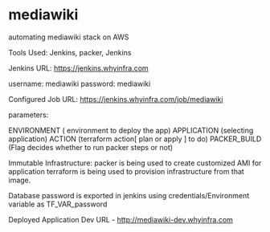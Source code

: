 # mediawiki

automating mediawiki stack on AWS

Tools Used: Jenkins, packer, Jenkins

Jenkins URL: https://jenkins.whyinfra.com

username: mediawiki
password: mediawiki

Configured Job URL: https://jenkins.whyinfra.com/job/mediawiki

parameters:

ENVIRONMENT ( environment to deploy the app)
APPLICATION (selecting application)
ACTION (terraform action[ plan or apply ] to do)
PACKER_BUILD (Flag decides whether to run packer steps or not)

Immutable Infrastructure:
packer is being used to create customized AMI for application
terraform is being used to provision infrastructure from that image.

Database password is exported in jenkins using credentials/Environment variable as TF_VAR_password

Deployed Application Dev URL - http://mediawiki-dev.whyinfra.com

